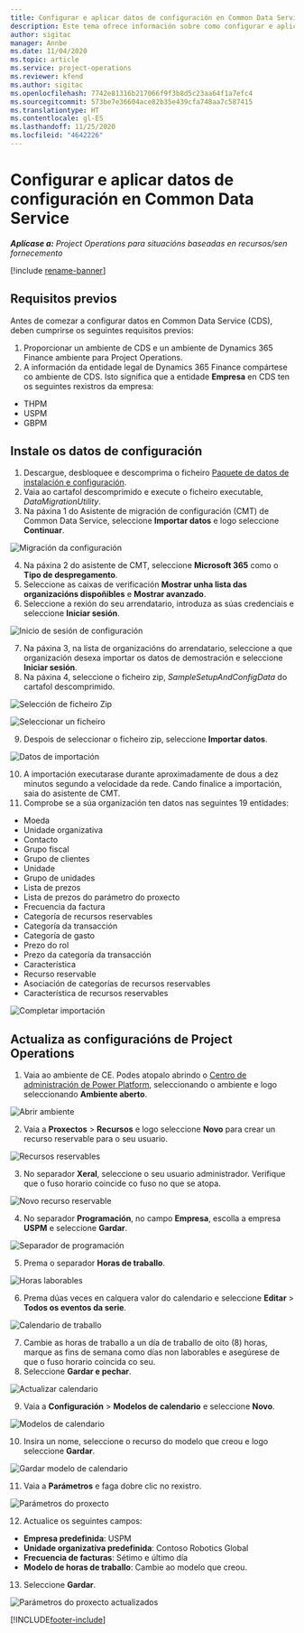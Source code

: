 ```yaml
---
title: Configurar e aplicar datos de configuración en Common Data Service
description: Este tema ofrece información sobre como configurar e aplicar os datos de configuración en Project Operations.
author: sigitac
manager: Annbe
ms.date: 11/04/2020
ms.topic: article
ms.service: project-operations
ms.reviewer: kfend
ms.author: sigitac
ms.openlocfilehash: 7742e81316b217066f9f3b8d5c23aa64f1a7efc4
ms.sourcegitcommit: 573be7e36604ace82b35e439cfa748aa7c587415
ms.translationtype: HT
ms.contentlocale: gl-ES
ms.lasthandoff: 11/25/2020
ms.locfileid: "4642226"
---
```

# <a name="set-up-and-apply-configuration-data-in-the-common-data-service"></a>Configurar e aplicar datos de configuración en Common Data Service 

_**Aplícase a:** Project Operations para situacións baseadas en recursos/sen fornecemento_

[!include [rename-banner](~/includes/cc-data-platform-banner.md)]

## <a name="prerequisites"></a>Requisitos previos

Antes de comezar a configurar datos en Common Data Service (CDS), deben cumprirse os seguintes requisitos previos:

1.  Proporcionar un ambiente de CDS e un ambiente de Dynamics 365 Finance ambiente para Project Operations.
2.  A información da entidade legal de Dynamics 365 Finance compártese co ambiente de CDS. Isto significa que a entidade **Empresa** en CDS ten os seguintes rexistros da empresa:
  - THPM
  - USPM
  - GBPM

## <a name="install-setup-and-configuration-data"></a>Instale os datos de configuración

1. Descargue, desbloquee e descomprima o ficheiro [Paquete de datos de instalación e configuración](https://download.microsoft.com/download/1/3/4/1349369c-6209-42b7-b3b4-5be0e67cacd8/ProjOpsSampleSetupData-%20Integrated%20UR1.zip).
2. Vaia ao cartafol descomprimido e execute o ficheiro executable, *DataMigrationUtility*.
3. Na páxina 1 do Asistente de migración de configuración (CMT) de Common Data Service, seleccione **Importar datos** e logo seleccione **Continuar**.

![Migración da configuración](./media/1ConfigurationMigration.png)

4. Na páxina 2 do asistente de CMT, seleccione **Microsoft 365** como o **Tipo de despregamento**.
5. Seleccione as caixas de verificación **Mostrar unha lista das organizacións dispoñibles** e **Mostrar avanzado**.
6. Seleccione a rexión do seu arrendatario, introduza as súas credenciais e seleccione **Iniciar sesión**.

![Inicio de sesión de configuración](./media/2ConfigurationSignin.png)

7. Na páxina 3, na lista de organizacións do arrendatario, seleccione a que organización desexa importar os datos de demostración e seleccione **Iniciar sesión**.
8. Na páxina 4, seleccione o ficheiro zip, *SampleSetupAndConfigData* do cartafol descomprimido.

![Selección de ficheiro Zip](./media/3ZipFile.png)

![Seleccionar un ficheiro](./media/4SelectAFile.png)

9. Despois de seleccionar o ficheiro zip, seleccione **Importar datos**.

![Datos de importación](./media/5ImportData.png)

10. A importación executarase durante aproximadamente de dous a dez minutos segundo a velocidade da rede. Cando finalice a importación, saia do asistente de CMT. 
11. Comprobe se a súa organización ten datos nas seguintes 19 entidades:

  - Moeda
  - Unidade organizativa
  - Contacto
  - Grupo fiscal
  - Grupo de clientes
  - Unidade
  - Grupo de unidades
  - Lista de prezos
  - Lista de prezos do parámetro do proxecto
  - Frecuencia da factura
  - Categoría de recursos reservables
  - Categoría da transacción
  - Categoría de gasto
  - Prezo do rol
  - Prezo da categoría da transacción
  - Característica
  - Recurso reservable
  - Asociación de categorías de recursos reservables
  - Característica de recursos reservables

![Completar importación](./media/6CompleteImport.png)

## <a name="update-project-operations-configurations"></a>Actualiza as configuracións de Project Operations

1. Vaia ao ambiente de CE. Podes atopalo abrindo o [Centro de administración de Power Platform](https://admin.powerplatform.microsoft.com/environments), seleccionando o ambiente e logo seleccionando **Ambiente aberto**. 

![Abrir ambiente](./media/7OpenEnvironment.png)

2. Vaia a **Proxectos** > **Recursos** e logo seleccione **Novo** para crear un recurso reservable para o seu usuario.

![Recursos reservables](./media/8BookableResources.png)

3. No separador **Xeral**, seleccione o seu usuario administrador. Verifique que o fuso horario coincide co fuso no que se atopa. 

![Novo recurso reservable](./media/9NewBookableResource.png)

4. No separador **Programación**, no campo **Empresa**, escolla a empresa **USPM** e seleccione **Gardar**. 

![Separador de programación](./media/10SchedulingTab.png)

5. Prema o separador **Horas de traballo**.  

![Horas laborables](./media/11WorkHours.png)

6. Prema dúas veces en calquera valor do calendario e seleccione **Editar** > **Todos os eventos da serie**. 

![Calendario de traballo](./media/12WorkCalendar.png)

7. Cambie as horas de traballo a un día de traballo de oito (8) horas, marque as fins de semana como días non laborables e asegúrese de que o fuso horario coincida co seu. 
8. Seleccione **Gardar e pechar**.

![Actualizar calendario](./media/13UpdateCalendar.png)

9. Vaia a **Configuración** > **Modelos de calendario** e seleccione **Novo**.
 
 ![Modelos de calendario](./media/14CalendarTemplates.png)
 
 10. Insira un nome, seleccione o recurso do modelo que creou e logo seleccione **Gardar**. 
 
 ![Gardar modelo de calendario](./media/15SaveCalendarTemplate.png)
 
 11. Vaia a **Parámetros** e faga dobre clic no rexistro. 
 
 ![Parámetros do proxecto](./media/16ProjectParameters.png)
 
12. Actualice os seguintes campos:

 - **Empresa predefinida**: USPM
 - **Unidade organizativa predefinida**: Contoso Robotics Global
 - **Frecuencia de facturas**: Sétimo e último día
 - **Modelo de horas de traballo**: Cambie ao modelo que creou.

13. Seleccione **Gardar**. 

![Parámetros do proxecto actualizados](./media/17UpdatedProjectParameters.png)


[!INCLUDE[footer-include](../includes/footer-banner.md)]